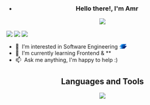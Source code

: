 - <h3 align="center">
    Hello there!, I'm Amr
</h3>
<p align="center">
    <a href="https://github.com/DenverCoder1/readme-typing-svg"><img
            src="https://readme-typing-svg.herokuapp.com/?lines=Front%20End%20Developer;Software%20Engineer;Always%20learning%20.%20.%20.&font=Fira%20Code&center=true&width=440&height=45&color=f75c7e&vCenter=true&size=22"></a>
</p>

[![](https://img.shields.io/badge/website-000000?style=for-the-badge&logo=About&logoColor=red)](https://amrbahnas.github.io/portfolio/)
[![](https://img.shields.io/badge/LinkedIn-0077B5?style=for-the-badge&logo=linkedin&logoColor=white)](https://www.linkedin.com/in/amr-elbahnsawy-30b19321a/)
[![](https://img.shields.io/badge/Mail-D14836?style=for-the-badge&logo=gmail&logoColor=white)](mailto:eng.elbahnsawy@gmail.com)

- :office: &nbsp;I’m interested in Software Engineering <img src="./assets/logos/Instabug-Logo.png" width="20"
    draggable="false"></img>
- :seedling: &nbsp;I’m currently learning Frontend  & **
- :mailbox: &nbsp;Ask me anything, I'm happy to help :)

<h2 align="center">
    Languages and Tools
</h2>
<p align="center">
    <img
        src="https://skillicons.dev/icons?i=html,css,js,react,python,git,aws&perline=8" />
</p>
  


<!---
amrbahnas/amrbahnas is a ✨ special ✨ repository because its `README.md` (this file) appears on your GitHub profile.
You can click the Preview link to take a look at your changes.
--->
